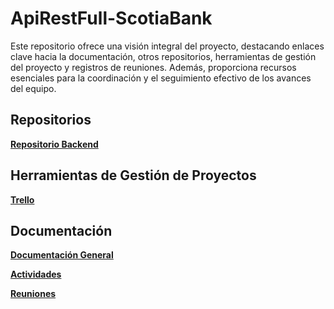 # ApiRestFull-ScotiaBank

Este repositorio ofrece una visión integral del proyecto, destacando enlaces clave hacia la documentación, otros repositorios, herramientas de gestión del proyecto y registros de reuniones. Además, proporciona recursos esenciales para la coordinación y el seguimiento efectivo de los avances del equipo.

## Repositorios
**[Repositorio Backend](https://github.com/jsliscano/Scotia-Tech-Teacher-Form-Backend)**

## Herramientas de Gestión de Proyectos
**[Trello](https://trello.com/invite/b/66c913d5991331928ae69015/ATTIeedd7b25ab7b36abb40fcb8711153adaEC126369/cronograma)**

## Documentación
**[Documentación General](https://drive.google.com/drive/folders/14kjL62D46ODqVJ9jJHh4lrKOPw4EoBul?usp=sharing)**

**[Actividades](https://drive.google.com/drive/folders/1HAFrCPatqQAAgvqkEdDHMYqnxxfLytbj?usp=sharing)**

**[Reuniones](https://drive.google.com/drive/folders/18Pg-HU4y-5PxmXnJW9aVK-vtqEzoT-kT?usp=sharing)**


